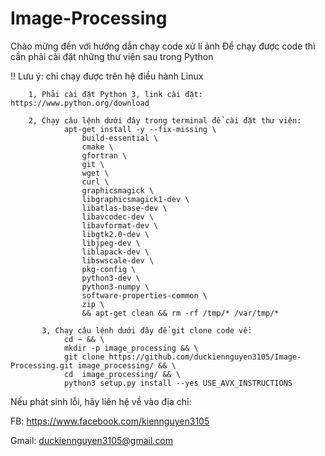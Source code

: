 # Image-Processing
Chào mừng đến với hướng dẫn chạy code xử lí ảnh 
Để chạy được code thì cần phải cài đặt những thư viện sau trong Python 

!! Lưu ý: chỉ chạy được trên hệ điều hành Linux

        1, Phải cài đặt Python 3, link cài đặt: https://www.python.org/download

        2, Chạy câu lệnh dưới đây trong terminal để cài đặt thư viện: 
                apt-get install -y --fix-missing \
                    build-essential \
                    cmake \
                    gfortran \
                    git \
                    wget \
                    curl \
                    graphicsmagick \
                    libgraphicsmagick1-dev \
                    libatlas-base-dev \
                    libavcodec-dev \
                    libavformat-dev \
                    libgtk2.0-dev \
                    libjpeg-dev \
                    liblapack-dev \
                    libswscale-dev \
                    pkg-config \
                    python3-dev \
                    python3-numpy \
                    software-properties-common \
                    zip \
                    && apt-get clean && rm -rf /tmp/* /var/tmp/*
    
           3, Chạy câu lệnh dưới đây để git clone code về:
                cd ~ && \
                mkdir -p image_processing && \
                git clone https://github.com/duckiennguyen3105/Image-Processing.git image_processing/ && \
                cd  image_processing/ && \
                python3 setup.py install --yes USE_AVX_INSTRUCTIONS
                
Nếu phát sinh lỗi, hãy liên hệ về vào địa chỉ: 

FB: https://www.facebook.com/kiennguyen3105

Gmail: duckiennguyen3105@gmail.com
